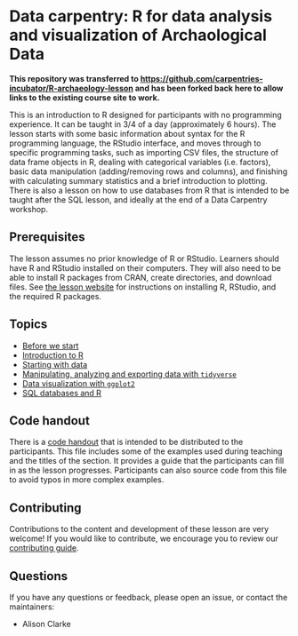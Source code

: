 
# Data carpentry: R for data analysis and visualization of Archaological Data

**This repository was transferred to https://github.com/carpentries-incubator/R-archaeology-lesson and has been forked back here to allow links to the existing course site to work.**

This is an introduction to R designed for participants with no programming
experience. It can be taught in 3/4 of a day (approximately 6 hours).
The lesson starts with some basic information about syntax for the R programming
language, the RStudio interface, and moves through to specific programming tasks,
such as importing CSV files, the structure of data frame objects in R, dealing
with categorical variables (i.e. factors), basic data manipulation
(adding/removing rows and columns), and finishing with calculating summary
statistics and a brief introduction to plotting.
There is also a lesson on how to use databases from R that is intended to be
taught after the SQL lesson, and ideally at the end of a Data Carpentry workshop.

## Prerequisites

The lesson assumes no prior knowledge of R or RStudio.
Learners should have R and RStudio installed on their computers. They will also
need to be able to install R packages from CRAN, create directories, and
download files.
See [the lesson website](https://alisonrclarke.github.io/R-archaeology-lesson/index.html)
for instructions on installing R, RStudio, and the required R packages.

## Topics

* [Before we start](https://alisonrclarke.github.io/R-archaeology-lesson/00-before-we-start.html)
* [Introduction to R](https://alisonrclarke.github.io/R-archaeology-lesson/01-intro-to-r.html)
* [Starting with data](https://alisonrclarke.github.io/R-archaeology-lesson/02-starting-with-data.html)
* [Manipulating, analyzing and exporting data with `tidyverse`](https://alisonrclarke.github.io/R-archaeology-lesson/03-dplyr.html)
* [Data visualization with `ggplot2`](https://alisonrclarke.github.io/R-archaeology-lesson/04-visualization-ggplot2.html)
* [SQL databases and R](https://alisonrclarke.github.io/R-archaeology-lesson/05-r-and-databases.html)


## Code handout

There is a [code handout](https://alisonrclarke.github.io/R-archaeology-lesson/code-handout.R)
that is intended to be distributed to the participants.
This file includes some of the examples used during teaching and the titles of
the section. It provides a guide that the participants can fill in as the lesson
progresses. Participants can also source code from this file to avoid typos in
more complex examples.

## Contributing

Contributions to the content and development of these lesson are very welcome!
If you would like to contribute, we encourage you to review our [contributing guide](CONTRIBUTING.Rmd).

## Questions

If you have any questions or feedback, please open an issue, or contact the maintainers:

* Alison Clarke
